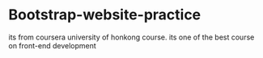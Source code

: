 # Bootstrap-website-practice
its from coursera university of honkong course. its one of the best course on front-end development
